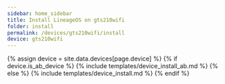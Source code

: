 ```yaml
---
sidebar: home_sidebar
title: Install LineageOS on gts210wifi
folder: install
permalink: /devices/gts210wifi/install
device: gts210wifi
---
```

{% assign device = site.data.devices[page.device] %}
{% if device.is_ab_device %}
{% include templates/device_install_ab.md %}
{% else %}
{% include templates/device_install.md %}
{% endif %}
